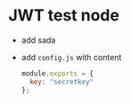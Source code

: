 # JWT test node
- add sada

- add `config.js` with content
  ```js
  module.exports = {
    key: "secretkey"
  };
  ```